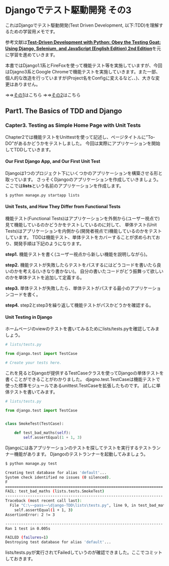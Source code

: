 # Djangoでテスト駆動開発 その3

これはDjangoでテスト駆動開発(Test Driven Development, 以下:TDD)を理解するための学習用メモです。

参考文献は[**Test-Driven Development with Python: Obey the Testing Goat: Using Django, Selenium, and JavaScript (English Edition) 2nd Edition**](https://www.amazon.co.jp/dp/B074HXXXLS/ref=dp-kindle-redirect?_encoding=UTF8&btkr=1)を元に学習を進めていきます。

本書ではDjango1.1系とFireFoxを使って機能テスト等を実施していますが、今回はDjagno3系とGoogle Chromeで機能テストを実施していきます。また一部、個人的な改造を行っていますが(Project名をConfigに変えるなど、、)、大きな変更はありません。

⇒⇒[その1](https://qiita.com/komedaoic/items/dd7abd24961250208c7c)はこちら
⇒⇒[その2](https://qiita.com/komedaoic/items/58dc509e8f681da73199)はこちら

## Part1. The Basics of TDD and Django

### Capter3. Testing as Simple Home Page with Unit Tests

Chapter2では機能テストをUnittestを使って記述し、ページタイトルに”To-DO”があるかどうかをテストしました。
今回は実際にアプリケーションを開始してTDDしていきます。

#### Our First Django App, and Our First Unit Test

Djangoは1つのプロジェクト下にいくつかのアプリケーションを構築させる形と取っています。
さっそくDjangoのアプリケーションを作成していきましょう。
ここでは**lists**という名前のアプリケーションを作成します。

```sh
$ python manage.py startapp lists
```

#### Unit Tests, and How They Differ from Functional Tests

機能テスト(Functional Tests)はアプリケーションを外側から(ユーザー視点で)見て機能しているのかどうかをテストしているのに対して、
単体テスト(Unit Tests)はアプリケーションを内側から(開発者視点で)機能しているのかをテストしています。
TDDは機能テスト、単体テストをカバーすることが求められており、開発手順は下記のようになります。

**step1.** 機能テストを書く(ユーザー視点から新しい機能を説明しながら)。

**step2.** 機能テストが失敗したらテストをパスするにはどうコードを書いたら良いのかを考える(いきなり書かない)。
自分の書いたコードがどう振舞って欲しいのかを単体テストを追加して定義する。

**step3.** 単体テストが失敗したら、単体テストがパスする最小のアプリケーションコードを書く。

**step4.** step2とstep3を繰り返して機能テストがパスかどうかを確認する。

#### Unit Testing in Django

ホームページのviewのテストを書いてみるためにlists/tests.pyを確認してみましょう。

```python
# lists/tests.py

from django.test import TestCase

# Create your tests here.
```

これを見るとDjangoが提供するTestCaseクラスを使ってDjangoの単体テストを書くことができることがわかりました。
djagno.test.TestCaseは機能テストで使った標準モジュールであるunittest.TestCaseを拡張したものです。
試しに単体テストを書いてみます。

```python
# lists/tests.py

from django.test import TestCase


class SmokeTest(TestCase):

    def test_bad_maths(self):
        self.assertEqual(1 + 1, 3)

```

Djangoには各アプリケーションのテストを探してテストを実行するテストランナー機能があります。
Djangoのテストランナーを起動してみましょう。

```sh
$ python manage.py test

Creating test database for alias 'default'...
System check identified no issues (0 silenced).
F
======================================================================
FAIL: test_bad_maths (lists.tests.SmokeTest)
----------------------------------------------------------------------
Traceback (most recent call last):
  File "C:\~~pass~~\django-TDD\lists\tests.py", line 9, in test_bad_maths
    self.assertEqual(1 + 1, 3)
AssertionError: 2 != 3

----------------------------------------------------------------------
Ran 1 test in 0.005s

FAILED (failures=1)
Destroying test database for alias 'default'...
```

lists/tests.pyが実行されてFailedしていうのが確認できました。ここでコミットしておきます。


